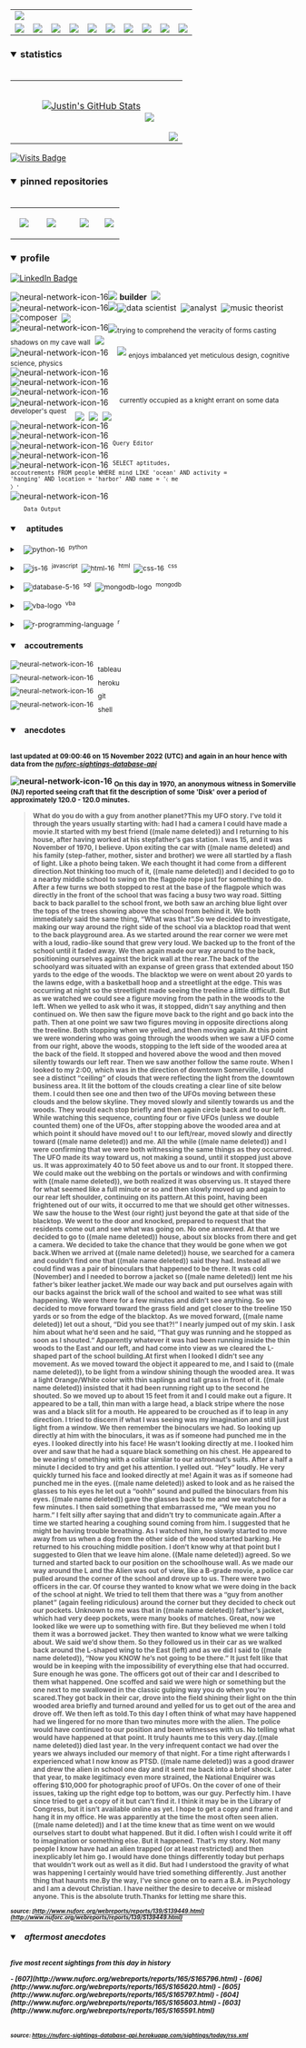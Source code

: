 <!-- ### banner -->

<table align="center" border="0" cellspacing="0" cellpadding="0">
  <tr>
    <td colspan="10">
      <a href="https://wallpaperaccess.com/black-digital"> 
        <img src="./images/quantized_relief_adjusted_with_sfmono.png" href="https://wallpaperaccess.com/black-digital"/>
      <a>
    </td>
  </tr>
  <tr>
    <td align="center">
      <a href="https://www.python.org/">
        <img src="./images/languages_icons/python-16.png"/>
        </a>
    </td>
    <td align="center">
      <a href="https://developer.mozilla.org/en-US/docs/Web/JavaScript">
        <img src="./images/languages_icons/js-16.png"/>
      </a>
    </td>
    <td align="center">
      <a href="https://developer.mozilla.org/en-US/docs/Web/CSS">
        <img src="./images/languages_icons/css-16.png"/>
      </a>
    </td>
    <td align="center">
      <a href="https://developer.mozilla.org/en-US/docs/Web/HTML">
        <img src="./images/languages_icons/html-16.png"/>
      </a>
    </td>
    <td align="center">
      <a href="https://www.tableau.com/">
        <img src="./images/languages_icons/tableau-logo.png"/>
      </a>
    </td>
    <td align="center">
      <a href="https://www.zsh.org/">
        <img src="./images/languages_icons/terminal-icon-16.png"/>
      </a>
    </td>
    <td align="center">
      <a href="https://docs.microsoft.com/en-us/office/vba">
        <img src="./images/languages_icons/vba-logo.png"/>
      </a>
    </td>
    <td align="center">
      <a href="https://www.postgresql.org/">
        <img src="./images/languages_icons/database-5-16.png"/>
      </a>
    </td>
    <td align="center">
      <a href="https://www.mongodb.com/">
        <img src="./images/languages_icons/mongodb-logo.png"/>
      </a>
    </td>
    <td align="center">
      <a href="https://www.r-project.org/">
        <img src="./images/languages_icons/r-programming-language.png"/>
      </a>
    </td>
  </tr>
</table>
  
<!-- ### statistics -->

<h3><details open>
  <summary>statistics</summary><br>

<table border="0" cellspacing="0" cellpadding="0">
  <tr>
    <td>
      <a href="https://github.com/justineichelberger" style="padding-left: 20%;">
        <img align="center" style="margin:0.5rem;" src="https://github-readme-stats.vercel.app/api?username=justineichelberger&show_icons=true&line_height=20&count_private=true&title_color=C0C0C0&text_color=C0C0C0&icon_color=C0C0C0&bg_color=0D1117" alt="Justin's GitHub Stats" />
      </a>&nbsp;
    </td>
    <td align="center">&nbsp;
      <a href="https://github.com/justineichelberger" style="padding-left: 10%;">
        <img align="center" style="margin:0.5rem" src="https://github-readme-stats.vercel.app/api/top-langs/?username=justineichelberger&hide=css, Jupyter Notebook, procfile&title_color=C0C0C0&text_color=C0C0C0&icon_color=C0C0C0&bg_color=0D1117" />
      </a>
    </td>
    <td  align="right" style="color: lightgray; display: inline-block; justify-content: right; padding-top: 90px;"> 
      <img src="https://metrics.lecoq.io/justineichelberger?template=classic&base.header=0&base.activity=0&base.community=0&base.repositories=0&base.metadata=0&isocalendar=1&isocalendar.duration=full-year&config.timezone=America%2FDenver" />
    </td>
  </tr>
</table>

</details>
</h3>
  
[![Visits Badge](https://badges.pufler.dev/visits/justineichelberger/justineichelberger)](https://badges.pufler.dev)   
  
<!-- ### pinned repositories -->
  
<h3><details open>
<summary>pinned repositories</summary>
<br>

<table border="0" cellspacing="0" cellpadding="0">
  <tr>
    <td>
      <a href="https://github.com/justineichelberger/justineichelberger">
        <img align="center" style="margin:1.0rem 0.5rem;" src="https://github-readme-stats.vercel.app/api/pin/?username=justineichelberger&repo=justineichelberger&title_color=C0C0C0&text_color=C0C0C0&icon_color=C0C0C0&bg_color=0D1117" />
      </a>
    </td>
    <td>
      <a href="https://github.com/justineichelberger/nuforc-sightings-database-api">
        <img align="center" style="margin:1.0rem 0.5rem;" src="https://github-readme-stats.vercel.app/api/pin/?username=justineichelberger&repo=nuforc-sightings-database-api&title_color=C0C0C0&text_color=C0C0C0&icon_color=C0C0C0&bg_color=0D1117" />
      </a>
    </td>
    <td>
      <a href="https://github.com/justineichelberger/BureauOfLaborStatistics-InteractiveChoroplethMap">
        <img align="center" style="margin:1rem 0.5rem; padding-left:32%;" src="https://github-readme-stats.vercel.app/api/pin/?username=justineichelberger&repo=bureau-of-labor-statistics--interactive-choropleth-map&title_color=C0C0C0&text_color=C0C0C0&icon_color=C0C0C0&bg_color=0D1117" />
      </a>
    </td>
    <td>
      <a href="https://github.com/justineichelberger/USGSEarthquakesThisWeek">
        <img align="center" style="margin:1rem 0.5rem; padding-left:18%;" src="https://github-readme-stats.vercel.app/api/pin/?username=justineichelberger&repo=usgs-earthquakes-this-week&title_color=C0C0C0&text_color=C0C0C0&icon_color=C0C0C0&bg_color=0D1117" />
      </a>
    </td>
  </tr>
</table>
</details></h3>

<!-- ### profile -->

<h3><details open>
<summary>profile</summary> 
</details></h3>
  
[![LinkedIn Badge](https://img.shields.io/badge/LinkedIn-Profile-informational?style=flat&logo=linkedin&logoColor=white&color=0D76A8)](https://www.linkedin.com/in/justineichelberger/)   

![neural-network-icon-16](./images/neural_network_original_greyscale_02.png "primary identifier")<img src="./images/neural_network_original_greyscale_26.png"/>&nbsp;<b><strong>builder</strong></b>&nbsp;&nbsp;<img src="./images/neural_network_original_greyscale_26.png"/>   
![neural-network-icon-16](./images/neural_network_original_greyscale_10.png "secondary identifiers")<img src="./images/neural_network_original_greyscale_26.png"/><sub><img src="./images/neural_network_original_greyscale_26.png"/></sub>data scientist&nbsp;&nbsp;<sub><img src="./images/neural_network_original_greyscale_26.png"/></sub>analyst&nbsp;&nbsp;<sub><img src="./images/neural_network_original_greyscale_26.png"/></sub>music theorist&nbsp;&nbsp;<sub><img src="./images/neural_network_original_greyscale_26.png"/></sub>composer&nbsp;&nbsp;<sub><img src="./images/neural_network_original_greyscale_26.png"/></sub>   
![neural-network-icon-16](./images/neural_network_original_greyscale_04.png "plato's 'allegory of the cave'")<sub><img src="./images/neural_network_original_greyscale_26.png"/></sub><sub>trying to comprehend the veracity of forms casting shadows on my cave wall</sub>&nbsp;&nbsp;<sub><img src="./images/neural_network_original_greyscale_26.png"/></sub>   
![neural-network-icon-16](./images/neural_network_original_greyscale_11.png "pleasures")&nbsp;&nbsp;&nbsp;&nbsp;<img src="./images/neural_network_original_greyscale_26.png"/>&nbsp;<sub>enjoys imbalanced yet meticulous design, cognitive science, physics</sub>   
![neural-network-icon-16](./images/neural_network_original_greyscale_06.png "space") &nbsp;   
![neural-network-icon-16](./images/neural_network_original_greyscale_07.png "space") &nbsp;   
![neural-network-icon-16](./images/neural_network_original_greyscale_09.png "space") &nbsp;   
![neural-network-icon-16](./images/neural_network_original_greyscale_17.png "pursuit") &nbsp;&nbsp;&nbsp;&nbsp;<sup>currently occupied as a knight errant on some data developer's quest</sup>&nbsp;&nbsp;&nbsp;&nbsp;<sub><sub><img src="./images/neural_network_original_greyscale_26.png"/></sub></sub>&nbsp;&nbsp;<sub><sub><img src="./images/neural_network_original_greyscale_26.png"/></sub></sub>&nbsp;&nbsp;<sub><sub><img src="./images/neural_network_original_greyscale_26.png"/></sub></sub>   
![neural-network-icon-16](./images/neural_network_original_greyscale_15.png "space") &nbsp;   
![neural-network-icon-16](./images/neural_network_original_greyscale_12.png "space") &nbsp;   
![neural-network-icon-16](./images/neural_network_original_greyscale_22.png "pgAdmin[tools[query tool]]") &nbsp;<sup><code>Query Editor</code></sup>   
![neural-network-icon-16](./images/neural_network_original_greyscale_13.png) &nbsp;   
![neural-network-icon-16](./images/neural_network_original_greyscale_25.png "SQL query to find one of Frank Black's 'Ten [Percenters]' from his eponymous album 'Frank Black' released some time in between unixtimestamp(731574000) and unixtimestamp(731660399)") &nbsp;<sup><code>SELECT aptitudes, accoutrements FROM people WHERE mind LIKE 'ocean' AND activity = 'hanging' AND location = 'harbor' AND name = '&#9001; me &#x3009;'</code></sup>   
![neural-network-icon-16](./images/neural_network_original_greyscale_24.png)   
&nbsp;&nbsp;&nbsp;&nbsp;&nbsp;&nbsp;<sub><code>Data Output</code></sub>   

<!-- ### skills -->

<h4><details open>
<summary>&nbsp;&nbsp;&nbsp;&nbsp;aptitudes</summary>
</details></h4>

<!-- python -->

<sup><details><summary style="font-size: 12px;">&nbsp;&nbsp;
![python-16](./images/languages_icons/python-16.png "language[libraries]")&nbsp;&nbsp;<sup>python</sup></summary>

<a><sup>[</sup>&nbsp;&nbsp;&nbsp;&nbsp;
<sub><img src="./images/neural_network_original_greyscale_26.png"/></sub>&nbsp;&nbsp;<sup>beautifulsoup</sup>&nbsp;&nbsp;&nbsp;&nbsp;<sub><img src="./images/neural_network_original_greyscale_26.png"/></sub>&nbsp;&nbsp;<sup>flask</sup>&nbsp;&nbsp;&nbsp;&nbsp;<sub><img src="./images/neural_network_original_greyscale_26.png"/></sub>&nbsp;&nbsp;<sup>jinja</sup>&nbsp;&nbsp;&nbsp;&nbsp;
<sub><img src="./images/neural_network_original_greyscale_26.png"/></sub>&nbsp;&nbsp;<sup>keras</sup>&nbsp;&nbsp;&nbsp;&nbsp;<sub><img src="./images/neural_network_original_greyscale_26.png"/></sub>&nbsp;&nbsp;<sup>matplotlib</sup>&nbsp;&nbsp;&nbsp;&nbsp;<sub><img src="./images/neural_network_original_greyscale_26.png"/></sub>&nbsp;&nbsp;<sup>numpy</sup>&nbsp;&nbsp;&nbsp;&nbsp;<sub><img src="./images/neural_network_original_greyscale_26.png"/></sub>&nbsp;&nbsp;<sup>pandas</sup>&nbsp;&nbsp;&nbsp;&nbsp;<sub><img src="./images/neural_network_original_greyscale_26.png"/></sub>&nbsp;&nbsp;<sup>requests</sup>&nbsp;&nbsp;&nbsp;&nbsp;<sub><img src="./images/neural_network_original_greyscale_26.png"/></sub>&nbsp;&nbsp;<sup>tensorflow</sup>&nbsp;&nbsp;&nbsp;&nbsp;<sub><img src="./images/neural_network_original_greyscale_26.png"/></sub>&nbsp;&nbsp;<sup>]</sup></a></details></sup>

<!-- js, html(xml), css -->

<sup><details><summary style="font-size: 12px;">&nbsp;&nbsp;
![js-16](./images/languages_icons/js-16.png "language[libraries]")&nbsp;&nbsp;<sup>javascript</sup>&nbsp;&nbsp;![html-16](./images/languages_icons/html-16.png "language[language/[other markup languages]]")&nbsp;&nbsp;<sup>html</sup>&nbsp;&nbsp;![css-16](./images/languages_icons/css-16.png "language[libraries]")&nbsp;&nbsp;<sup>css</sup></summary>

<a><sup>[</sup>&nbsp;&nbsp;&nbsp;&nbsp;
<sub><img src="./images/neural_network_original_greyscale_26.png"/></sub>&nbsp;&nbsp;<sup>d3</sup>&nbsp;&nbsp;&nbsp;&nbsp;<sub><img src="./images/neural_network_original_greyscale_26.png"/></sub>&nbsp;&nbsp;<sup>leaflet</sup>&nbsp;&nbsp;&nbsp;&nbsp;&nbsp;<sub><img src="./images/neural_network_original_greyscale_26.png"/></sub>&nbsp;&nbsp;<sup>plotly</sup>&nbsp;&nbsp;&nbsp;&nbsp;<sub><img src="./images/neural_network_original_greyscale_26.png"/></sub>&nbsp;&nbsp;<sup>]</sup><sup>[</sup>&nbsp;&nbsp;
<sub><img src="./images/neural_network_original_greyscale_26.png"/></sub>&nbsp;&nbsp;<sup>html</sup>&nbsp;&nbsp;&nbsp;&nbsp;
<sub><img src="./images/neural_network_original_greyscale_26.png"/></sub>&nbsp;&nbsp;<sup>[</sup>&nbsp;&nbsp;&nbsp;&nbsp;
<sub><img src="./images/neural_network_original_greyscale_26.png"/></sub>&nbsp;&nbsp;<sup>xml</sup>&nbsp;&nbsp;&nbsp;&nbsp;
<sub><img src="./images/neural_network_original_greyscale_26.png"/></sub>&nbsp;&nbsp;<sup>]</sup>&nbsp;&nbsp;&nbsp;&nbsp;<sub><img src="./images/neural_network_original_greyscale_26.png"/></sub>&nbsp;&nbsp;<sup>]</sup><sup>[</sup>&nbsp;&nbsp;&nbsp;&nbsp;
<sub><img src="./images/neural_network_original_greyscale_26.png"/></sub>&nbsp;&nbsp;<sup>bootstrap</sup>&nbsp;&nbsp;&nbsp;&nbsp;<sub><img src="./images/neural_network_original_greyscale_26.png"/></sub>&nbsp;&nbsp;<sup>]</sup></a></details></sup>

<!-- databases -->

<sup><details><summary style="font-size: 12px;">&nbsp;&nbsp;
![database-5-16](./images/languages_icons/database-5-16.png "language[dialects/apis]")&nbsp;&nbsp;<sup>sql</sup>&nbsp;&nbsp;![mongodb-logo](./images/languages_icons/mongodb-logo.png "language[apis]")&nbsp;&nbsp;<sup>mongodb</sup></summary>

<a><sup>[</sup>&nbsp;&nbsp;&nbsp;&nbsp;
<sub><img src="./images/neural_network_original_greyscale_26.png"/></sub>&nbsp;&nbsp;<sup>postgres</sup>&nbsp;&nbsp;&nbsp;&nbsp;<sub><img src="./images/neural_network_original_greyscale_26.png"/></sub>&nbsp;&nbsp;<sup>psycopg</sup>&nbsp;&nbsp;&nbsp;&nbsp;<sub><img src="./images/neural_network_original_greyscale_26.png"/></sub>&nbsp;&nbsp;<sup>sqlalchemy</sup>&nbsp;&nbsp;&nbsp;&nbsp;<sub><img src="./images/neural_network_original_greyscale_26.png"/></sub>&nbsp;&nbsp;<sup>sqlite</sup>&nbsp;&nbsp;&nbsp;&nbsp;<sub><img src="./images/neural_network_original_greyscale_26.png"/></sub>&nbsp;&nbsp;<sup>]</sup><sup>[</sup>&nbsp;&nbsp;&nbsp;&nbsp;
<sub><img src="./images/neural_network_original_greyscale_26.png"/></sub>&nbsp;&nbsp;<sup>pymongo</sup>&nbsp;&nbsp;&nbsp;&nbsp;<sub><img src="./images/neural_network_original_greyscale_26.png"/></sub>&nbsp;&nbsp;<sup>]</sup></a></details></sup>

<!-- visual basic for applications -->

<sup><details><summary style="font-size: 12px;">&nbsp;&nbsp;
  ![vba-logo](./images/languages_icons/vba-logo.png "language[application]")&nbsp;&nbsp;<sup>vba</sup></summary>

<a><sup>[</sup>&nbsp;&nbsp;&nbsp;&nbsp;
<sub><img src="./images/neural_network_original_greyscale_26.png"/></sub>&nbsp;&nbsp;<sup>excel</sup>&nbsp;&nbsp;&nbsp;&nbsp;<sub><img src="./images/neural_network_original_greyscale_26.png"/></sub>&nbsp;&nbsp;<sup>]</sup></a></details></sup>

<!-- r -->

<sup><details><summary style="font-size: 12px;">&nbsp;&nbsp;
![r-programming-language](./images/languages_icons/r-programming-language.png "language[language]")&nbsp;&nbsp;<sup>r</sup></summary></details></sup>

<!-- ### tools -->

<h4><details open>
<summary>&nbsp;&nbsp;&nbsp;accoutrements</summary>
</details></h4>

<sup>![neural-network-icon-16](./images/neural_network_original_greyscale_26.png "application")</sup>&nbsp;&nbsp;<sub>tableau</sub><br>
<sup>![neural-network-icon-16](./images/neural_network_original_greyscale_26.png "cloud platform")</sup>&nbsp;&nbsp;<sub>heroku</sub><br>
<sup>![neural-network-icon-16](./images/neural_network_original_greyscale_26.png "version control")</sup>&nbsp;&nbsp;<sub>git</sub><br>
<sup>![neural-network-icon-16](./images/neural_network_original_greyscale_26.png "interface")</sup>&nbsp;&nbsp;<sub>shell</sub>

<!-- ### auto-refreshed anecdotes -->

<h4><details open>
<summary>&nbsp;&nbsp;&nbsp;anecdotes</summary><br>

<sub>last updated at 09:00:46 on 15 November 2022 (UTC) and again in an hour hence with data from the <i><a href="https://nuforc-sightings-database-api.herokuapp.com/">nuforc-sightings-database-api</a></i></sub><br>

![neural-network-icon-16](./images/hud_cursor_01.gif "feature") <sub>On this day in 1970, an anonymous witness in Somerville (NJ) reported seeing craft that fit the description of some 'Disk' over a period of approximately 120.0 - 120.0 minutes.</sub><blockquote><sub>What do you do with a guy from another planet?This my UFO story.  I’ve told it through the years usually starting with:  had I had a camera I could have made a movie.It started with my best friend ((male name deleted)) and I returning to his house, after having worked at his stepfather’s gas station.  I was 15, and it was November of 1970, I believe.  Upon exiting the car with ((male name deleted) and his family (step-father, mother, sister and brother) we were all startled by a flash of light.  Like a photo being taken.  We each thought it had come from a different direction.Not thinking too much of it, ((male name deleted)) and I decided to go to a nearby middle school to swing on the flagpole rope just for something to do.  After a few turns we both stopped to rest at the base of the flagpole which was directly in the front of the school that was facing a busy two way road.  Sitting back to back parallel to the school front, we both saw an arching blue light over the tops of the trees showing above the school from behind it.  We both immediately said the same thing, “What was that”.So we decided to investigate, making our way around the right side of the school via a blacktop road that went to the back playground area.  As we started around the rear corner we were met with a loud, radio-like sound that grew very loud.  We backed up to the front of the school until it faded away.  We then again made our way around to the back, positioning ourselves against the brick wall at the rear.The back of the schoolyard was situated with an expanse of green grass that extended about 150 yards to the edge of the woods.  The blacktop we were on went about 20 yards to the lawns edge, with a basketball hoop and a streetlight at the edge.  This was occurring at night so the streetlight made seeing the treeline a little difficult.  But as we watched we could see a figure moving from the path in the woods to the left.  When we yelled to ask who it was, it stopped, didn’t say anything and then continued on.  We then saw the figure move back to the right and go back into the path.  Then at one point we saw two figures moving in opposite directions along the treeline.  Both stopping when we yelled, and then moving again.At this point we were wondering who was going through the woods when we saw a UFO come from our right, above the woods, stopping to the left side of the wooded area at the back of the field.  It stopped and hovered above the wood and then moved silently towards our left rear.  Then we saw another follow the same route.  When I looked to my 2:00, which was in the direction of downtown Somerville, I could see a distinct “ceiling” of clouds that were reflecting the light from the downtown business area.  It lit the bottom of the clouds creating a clear line of site below them.  I could then see one and then two of the UFOs moving between these clouds and the below skyline.  They moved slowly and silently towards us and the woods.  They would each stop briefly and then again circle back and to our left.  While watching this sequence, counting four or five UFOs (unless we double counted them) one of the UFOs, after stopping above the wooded area and at which point it should have moved ou! t to our left/rear, moved slowly and directly toward ((male name deleted)) and me.  All the while ((male name deleted)) and I were confirming that we were both witnessing the same things as they occurred.  The UFO made its way toward us, not making a sound, until it stopped just above us.  It was approximately 40 to 50 feet above us and to our front.  It stopped there.  We could make out the webbing on the portals or windows and with confirming with ((male name deleted)), we both realized it was observing us.  It stayed there for what seemed like a full minute or so and then slowly moved up and again to our rear left shoulder, continuing on its pattern.At this point, having been frightened out of our wits, it occurred to me that we should get other witnesses.  We saw the house to the West (our right) just beyond the gate at that side of the blacktop.  We went to the door and knocked, prepared to request that the residents come out and see what was going on.  No one answered.  At that we decided to go to ((male name deleted)) house, about six blocks from there and get a camera.  We decided to take the chance that they would be gone when we got back.When we arrived at ((male name deleted)) house, we searched for a camera and couldn’t find one that ((male name deleted)) said they had.  Instead all we could find was a pair of binoculars that happened to be there.  It was cold (November) and I needed to borrow a jacket so ((male name deleted)) lent me his father’s biker leather jacket.We made our way back and put ourselves again with our backs against the brick wall of the school and waited to see what was still happening.  We were there for a few minutes and didn’t see anything.  So we decided to move forward toward the grass field and get closer to the treeline 150 yards or so from the edge of the blacktop.  As we moved forward, ((male name deleted)) let out a shout, “Did you see that?!”  I nearly jumped out of my skin.   I ask him about what he’d seen and he said, “That guy was running and he stopped as soon as I shouted.”  Apparently whatever it was had been running inside the thin woods to the East and our left, and had come into view as we cleared the L-shaped part of the school building.At first when I looked I didn’t see any movement. As we moved toward the object it appeared to me, and I said to ((male name deleted)), to be light from a window shining though the wooded area. It was a light Orange/White color with thin saplings and tall grass in front of it.  ((male name deleted)) insisted that it had been running right up to the second he shouted.  So we moved up to about 15 feet from it and I could make out a figure. It appeared to be a tall, thin man with a large head, a black stripe where the nose was and a black slit for a mouth.  He appeared to be crouched as if to leap in any direction.  I tried to discern if what I was seeing was my imagination and still just light from a window. We then remember the binoculars we had.  So looking up directly at him with the binoculars, it was as if someone had punched me in the eyes.  I looked directly into his face! He wasn’t looking directly at me.  I looked him over and saw that he had a square black something on his chest.  He appeared to be wearing s! omething with a collar similar to our astronaut’s suits.  After a half a minute I decided to try and get his attention.  I yelled out. “Hey” loudly. He very quickly turned his face and looked directly at me!  Again it was as if someone had punched me in the eyes.  ((male name deleted)) asked to look and as he raised the glasses to his eyes he let out a “oohh” sound and pulled the binoculars from his eyes.  ((male name deleted)) gave the glasses back to me and we watched for a few minutes.  I then said something that embarrassed me, “We mean you no harm.”  I felt silly after saying that and didn’t try to communicate again.After a time we started hearing a coughing sound coming from him.  I suggested that he might be having trouble breathing.  As I watched him, he slowly started to move away from us when a dog from the other side of the wood started barking.  He returned to his crouching middle position.  I don’t know why at that point but I suggested to Glen that we leave him alone.   ((Male name deleted)) agreed. So we turned and started back to our position on the schoolhouse wall.  As we made our way around the L and the Alien was out of view, like a B-grade movie, a police car pulled around the corner of the school and drove up to us.  There were two officers in the car.  Of course they wanted to know what we were doing in the back of the school at night.  We tried to tell them that there was a “guy from another planet” (again feeling ridiculous) around the corner but they decided to check out our pockets.  Unknown to me was that in ((male name deleted)) father’s jacket, which had very deep pockets, were many books of matches.  Great, now we looked like we were up to something with fire.  But they believed me when I told them it was a borrowed jacket.  They then wanted to know what we were talking about. We said we’d show them.  So they followed us in their car as we walked back around the L-shaped wing to the East (left) and as we did I said to ((male name deleted)), “Now you KNOW he’s not going to be there.” It just felt like that would be in keeping with the impossibility of everything else that had occurred.  Sure enough he was gone.  The officers got out of their car and I described to them what happened.  One scoffed and said we were high or something but the one next to me swallowed in the classic gulping way you do when you’re scared.They got back in their car, drove into the field shining their light on the thin wooded area briefly and turned around and yelled for us to get out of the area and drove off.  We then left as told.To this day I often think of what may have happened had we lingered for no more than two minutes more with the alien.  The police would have continued to our position and been witnesses with us.  No telling what would have happened at that point.  It truly haunts me to this very day.((male name deleted)) died last year. In the very infrequent contact we had over the years we always included our memory of that night. For a time right afterwards I experienced what I now know as PTSD.  ((male name deleted)) was a good drawer and drew the alien in school one day and it sent me back into a brief shock.  Later that year, to make legitimacy even more strained, the National Enquirer was offering $10,000 for photographic proof of UFOs.  On the cover of one of their issues, taking up the right edge top to bottom, was our guy.  Perfectly him.  I have since tried to get a copy of it but can’t find it.  I think it may be in the Library of Congress, but it isn’t available online as yet. I hope to get a copy and frame it and hang it in my office.  He was apparently at the time the most often seen alien.((male name deleted)) and I at the time knew that as time went on we would ourselves start to doubt what happened.  But it did.  I often wish I could write it off to imagination or something else.  But it happened. That’s my story. Not many people I know have had an alien trapped (or at least restricted) and then inexplicably let him go.  I would have done things differently today but perhaps that wouldn’t work out as well as it did.  But had I understood the gravity of what was happening I certainly would have tried something differently.  Just another thing that haunts me.By the way, I’ve since gone on to earn a B.A. in Psychology and I am a devout Christian. I have neither the desire to deceive or mislead anyone. This is the absolute truth.Thanks for letting me share this.</sub></blockquote><sub><sub><i>source: [http://www.nuforc.org/webreports/reports/139/S139449.html](http://www.nuforc.org/webreports/reports/139/S139449.html)</i></sub></sub></sub><br>
<h5><details open>
<summary>&nbsp;&nbsp;&nbsp;aftermost anecdotes</summary><br>

<sub>five most recent sightings from this day in history</sub><br>
  
<sub>
<!-- BLOG-POST-LIST:START -->
- [607](http://www.nuforc.org/webreports/reports/165/S165796.html)
- [606](http://www.nuforc.org/webreports/reports/165/S165620.html)
- [605](http://www.nuforc.org/webreports/reports/165/S165797.html)
- [604](http://www.nuforc.org/webreports/reports/165/S165603.html)
- [603](http://www.nuforc.org/webreports/reports/165/S165591.html)
<!-- BLOG-POST-LIST:END -->
</sub><br><br>

<sub><sub><i>source: <a href=https://nuforc-sightings-database-api.herokuapp.com/sightings/today/rss.xml>https://nuforc-sightings-database-api.herokuapp.com/sightings/today/rss.xml</a></i></sub></sub>
</details><h5></details>
